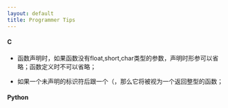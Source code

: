 ```yaml
---
layout: default
title: Programmer Tips
---
```


#### C

+ 函数声明时，如果函数没有float,short,char类型的参数，声明时形参可以省略；函数定义时不可以省略；

+ 如果一个未声明的标识符后跟一个（，那么它将被视为一个返回整型的函数；

#### Python


